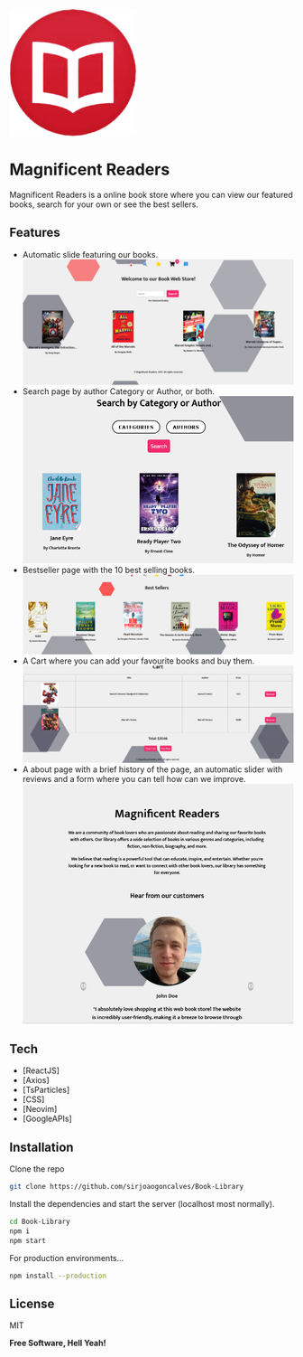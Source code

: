 ![Magnificent Readers Logo](/public/favicon.ico)

# Magnificent Readers

Magnificent Readers is a online book store where you can view our featured books, search for your own or see the best sellers.

## Features

- Automatic slide featuring our books.
![Home Image](/src/imgs/Home.png)
- Search page by author Category or Author, or both.
![Search Image](/src/imgs/Search.png)
- Bestseller page with the 10 best selling books.
![Bestsellers Image](/src/imgs/BestSellers.png)
- A Cart where you can add your favourite books and buy them.
![Cart Image](/src/imgs/Cart.png)
- A about page with a brief history of the page, an automatic slider with reviews and a form where you can tell how can we improve.
![About Image](/src/imgs/About.png)

## Tech

- [ReactJS]
- [Axios]
- [TsParticles]
- [CSS]
- [Neovim]
- [GoogleAPIs]

## Installation

Clone the repo

```sh
git clone https://github.com/sirjoaogoncalves/Book-Library
```

Install the dependencies and start the server (localhost most normally).

```sh
cd Book-Library
npm i
npm start
```

For production environments...

```sh
npm install --production
```

## License

MIT

**Free Software, Hell Yeah!**

